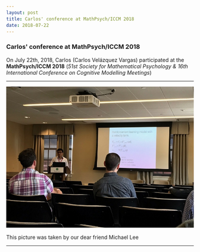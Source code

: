 ```yaml
---
layout: post
title: Carlos' conference at MathPsych/ICCM 2018
date: 2018-07-22
---
```


### Carlos' conference at MathPsych/ICCM 2018

On July 22th, 2018, Carlos (Carlos Velázquez Vargas) participated at the <b>MathPsych/ICCM 2018</b> (<i>51st Society for Mathematical Psychology & 16th International Conference on Cognitive Modelling Meetings</i>) 

____  

![Alt text](/LabPictures/Carlos_Conf.jpeg)

This picture was taken by our dear friend Michael Lee
____  
